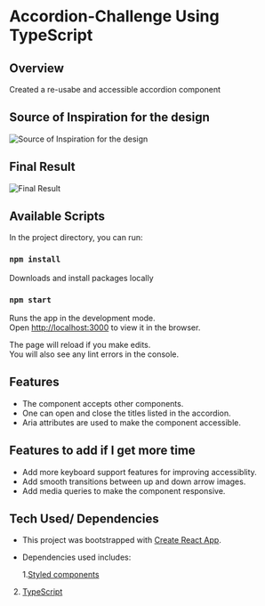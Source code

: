 # Accordion-Challenge Using TypeScript

## Overview

Created a re-usabe and accessible accordion component

## Source of Inspiration for the design

![Source of Inspiration for the design](../master/images/accordion.png)

## Final Result

![Final Result](../master/images/result.png)

## Available Scripts

In the project directory, you can run:

### `npm install`

Downloads and install packages locally

### `npm start`

Runs the app in the development mode.\
Open [http://localhost:3000](http://localhost:3000) to view it in the browser.

The page will reload if you make edits.\
You will also see any lint errors in the console.

## Features

- The component accepts other components.
- One can open and close the titles listed in the accordion.
- Aria attributes are used to make the component accessible.

## Features to add if I get more time

- Add more keyboard support features for improving accessiblity.
- Add smooth transitions between up and down arrow images.
- Add media queries to make the component responsive.

## Tech Used/ Dependencies

- This project was bootstrapped with [Create React App](https://github.com/facebook/create-react-app).

- Dependencies used includes: <br>

  1.[Styled components](https://www.npmjs.com/package/styled-components) <br>

2. [TypeScript](https://www.npmjs.com/package/typescript)
